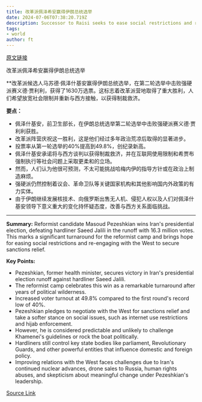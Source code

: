 ```yaml
---
title: 改革派佩泽希安赢得伊朗总统选举
date: 2024-07-06T07:38:20.719Z
description: Successor to Raisi seeks to ease social restrictions and re-engage with west to secure sanctions relief
tags: 
- world
author: ft
---
```


[原文链接](https://ft.com/content/d1e10d95-68ed-4282-8b3d-44e1c36ea995)

改革派佩泽希安赢得伊朗总统选举

**改革派候选人马苏德·佩泽什基安赢得伊朗总统选举，在第二轮选举中击败强硬派赛义德·贾利利，获得了1630万选票。这标志着改革派营地取得了重大胜利，人们希望放宽社会限制并重新与西方接触，以获得制裁救济。

**要点：**
- 佩泽什基安，前卫生部长，在伊朗总统选举第二轮选举中击败强硬派赛义德·贾利利获胜。
- 改革派阵营庆祝这一胜利，这是他们经过多年政治荒凉后取得的显著进步。
- 投票率从第一轮选举的40%提高到49.8%，创纪录新高。
- 佩泽什基安承诺将与西方谈判以获得制裁救济，并在互联网使用限制和希贾布强制执行等社会问题上采取更柔和的立场。
- 然而，人们认为他很可预测，不太可能挑战哈梅内伊的指导方针或在政治上制造麻烦。
- 强硬派仍然控制着议会、革命卫队等关键国家机构和其他影响国内外政策的有力实体。
- 由于伊朗继续发展核技术、向俄罗斯出售无人机、侵犯人权以及人们对佩泽什基安领导下意义重大的变化持怀疑态度，改善与西方关系面临挑战。

---

 **Summary:**
Reformist candidate Masoud Pezeshkian wins Iran's presidential election, defeating hardliner Saeed Jalili in the runoff with 16.3 million votes. This marks a significant turnaround for the reformist camp and brings hope for easing social restrictions and re-engaging with the West to secure sanctions relief.

**Key Points:**
- Pezeshkian, former health minister, secures victory in Iran's presidential election runoff against hardliner Saeed Jalili.
- The reformist camp celebrates this win as a remarkable turnaround after years of political wilderness.
- Increased voter turnout at 49.8% compared to the first round's record low of 40%.
- Pezeshkian pledges to negotiate with the West for sanctions relief and take a softer stance on social issues, such as internet use restrictions and hijab enforcement.
- However, he is considered predictable and unlikely to challenge Khamenei's guidelines or rock the boat politically.
- Hardliners still control key state bodies like parliament, Revolutionary Guards, and other powerful entities that influence domestic and foreign policy.
- Improving relations with the West faces challenges due to Iran's continued nuclear advances, drone sales to Russia, human rights abuses, and skepticism about meaningful change under Pezeshkian's leadership.

[Source Link](https://ft.com/content/d1e10d95-68ed-4282-8b3d-44e1c36ea995)

